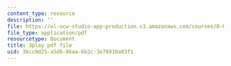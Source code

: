 ```yaml
---
content_type: resource
description: ''
file: https://ol-ocw-studio-app-production.s3.amazonaws.com/courses/8-04-quantum-physics-i-spring-2016/36cc0d25a5d686aa6b2c3e78910a03f1_8cRnBhBaSOo.pdf
file_type: application/pdf
resourcetype: Document
title: 3play pdf file
uid: 36cc0d25-a5d6-86aa-6b2c-3e78910a03f1
---
```

